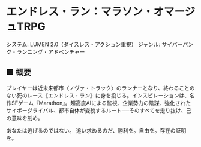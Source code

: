 # エンドレス・ラン：マラソン・オマージュTRPG
システム: LUMEN 2.0（ダイスレス・アクション重視）
ジャンル: サイバーパンク・ランニング・アドベンチャー

## ■ 概要
プレイヤーは近未来都市〈ノヴァ・トラック〉のランナーとなり、終わることのない死のレース《エンドレス・ラン》に身を投じる。インスピレーションは、名作SFゲーム『Marathon』。超高度AIによる監視、企業勢力の陰謀、強化されたサイボーグライバル、都市自体が変貌するルート──そのすべてを走り抜け、己の意味を刻め。

あなたは逃げるのではない。
追い求めるのだ、勝利を。自由を。存在の証明を。

